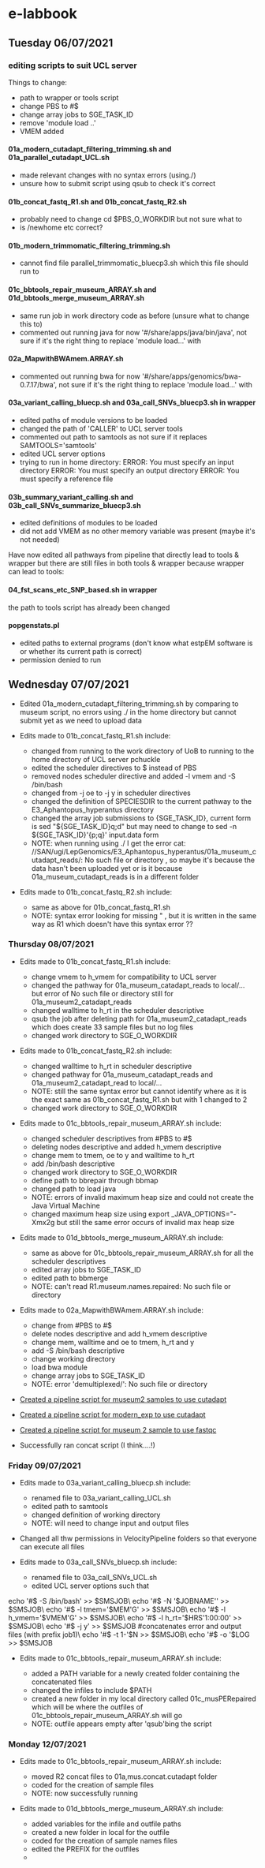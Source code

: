 # e-labbook

## Tuesday 06/07/2021
### editing scripts to suit UCL server
Things to change:

- path to wrapper or tools script
- change PBS to #$
- change array jobs to SGE_TASK_ID
- remove 'module load ..'
- VMEM added

#### 01a_modern_cutadapt_filtering_trimming.sh and 01a_parallel_cutadapt_UCL.sh
- made relevant changes with no syntax errors (using./) 
- unsure how to submit script using qsub to check it's correct

#### 01b_concat_fastq_R1.sh and 01b_concat_fastq_R2.sh
- probably need to change cd $PBS_O_WORKDIR but not sure what to
- is /newhome etc correct?

#### 01b_modern_trimmomatic_filtering_trimming.sh 
- cannot find file parallel_trimmomatic_bluecp3.sh which this file should run to

#### 01c_bbtools_repair_museum_ARRAY.sh and 01d_bbtools_merge_museum_ARRAY.sh
- same run job in work directory code as before (unsure what to change this to)
- commented out running java for now '#/share/apps/java/bin/java', not sure if it's the right thing to replace 'module load...' with

#### 02a_MapwithBWAmem.ARRAY.sh
- commented out running bwa for now '#/share/apps/genomics/bwa-0.7.17/bwa', not sure if it's the right thing to replace 'module load...' with

#### 03a_variant_calling_bluecp.sh and 03a_call_SNVs_bluecp3.sh in wrapper
- edited paths of module versions to be loaded
- changed the path of 'CALLER' to UCL server tools
- commented out path to samtools as not sure if it replaces SAMTOOLS='samtools'
- edited UCL server options 
- trying to run in home directory:
ERROR: You must specify an input directory
ERROR: You must specify an output directory
ERROR: You must specify a reference file

#### 03b_summary_variant_calling.sh and 03b_call_SNVs_summarize_bluecp3.sh
- edited definitions of modules to be loaded
- did not add VMEM as no other memory variable was present (maybe it's not needed)

Have now edited all pathways from pipeline that directly lead to tools & wrapper but there are still files in both tools & wrapper because wrapper can lead to tools:

#### 04_fst_scans_etc_SNP_based.sh in wrapper 
the path to tools script has already been changed

#### popgenstats.pl
- edited paths to external programs (don't know what estpEM software is or whether its current path is correct)
- permission denied to run

## Wednesday 07/07/2021
- Edited 01a_modern_cutadapt_filtering_trimming.sh by comparing to museum script, no errors using ./ in the home directory but cannot submit yet as we need to upload data 
- Edits made to 01b_concat_fastq_R1.sh include:
   
   - changed from running to the work directory of UoB to running to the home directory of UCL server pchuckle
    - edited the scheduler directives to $ instead of PBS
    - removed nodes scheduler directive and added -l vmem and -S /bin/bash 
    - changed from -j oe to -j y in scheduler directives
    - changed the definition of SPECIESDIR to the current pathway to the E3_Aphantopus_hyperantus directory
    - changed the array job submissions to {SGE_TASK_ID}, current form is sed "${SGE_TASK_ID}q;d" but may need to change to sed -n ${SGE_TASK_ID}'{p;q}' input.data form
    - NOTE: when running using ./ I get the error cat: //SAN/ugi/LepGenomics/E3_Aphantopus_hyperantus/01a_museum_cutadapt_reads/: No such file or directory , so maybe it's because the data hasn't been uploaded yet or is it because 01a_museum_cutadapt_reads is in a different folder

- Edits made to 01b_concat_fastq_R2.sh include:
  
  - same as above for 01b_concat_fastq_R1.sh
  - NOTE: syntax error looking for missing " , but it is written in the same way as R1 which doesn't have this syntax error ??

### Thursday 08/07/2021
- Edits made to 01b_concat_fastq_R1.sh include:
   
   - change vmem to h_vmem for compatibility to UCL server
   - changed the pathway for 01a_museum_catadapt_reads to local/... but error of No such file or directory still for 01a_museum2_catadapt_reads
   - changed walltime to h_rt in the scheduler descriptive
   - qsub the job after deleting path for 01a_museum2_catadapt_reads which does create 33 sample files but no log files 
   - changed work directory to SGE_O_WORKDIR

- Edits made to 01b_concat_fastq_R2.sh include:

   - changed walltime to h_rt in scheduler descriptive
   - changed pathway for 01a_museum_catadapt_reads and 01a_museum2_catadapt_read to local/...
   - NOTE: still the same syntax error but cannot identify where as it is the exact same as 01b_concat_fastq_R1.sh but with 1 changed to 2
   - changed work directory to SGE_O_WORKDIR

- Edits made to 01c_bbtools_repair_museum_ARRAY.sh include:

   - changed scheduler descriptives from #PBS to #$
   - deleting nodes descriptive and added h_vmem descriptive
   - change mem to tmem, oe to y and walltime to h_rt
   - add /bin/bash descriptive
   - changed work directory to SGE_O_WORKDIR
   - define path to bbrepair through bbmap
   - changed path to load java
   - NOTE: errors of invalid maximum heap size and could not create the Java Virtual Machine
   - changed maximum heap size using export _JAVA_OPTIONS="-Xmx2g but still the same error occurs of invalid max heap size

- Edits made to 01d_bbtools_merge_museum_ARRAY.sh include:

   - same as above for 01c_bbtools_repair_museum_ARRAY.sh for all the scheduler descriptives
   - edited array jobs to SGE_TASK_ID
   - edited path to bbmerge
   - NOTE: can't read R1.museum.names.repaired: No such file or directory

- Edits made to 02a_MapwithBWAmem.ARRAY.sh include:

   - change from #PBS to #$
   - delete nodes descriptive and add h_vmem descriptive
   - change mem, walltime and oe to tmem, h_rt and y
   - add -S /bin/bash descriptive
   - change working directory
   - load bwa module 
   - change array jobs to SGE_TASK_ID
   - NOTE: error 'demultiplexed/': No such file or directory

- [Created a pipeline script for museum2 samples to use cutadapt](https://github.com/alexjvr1/VelocityUCL/blob/main/KaitlynNotes/01a_museum2_cutadapt_filtering_trimming.sh) 
- [Created a pipeline script for modern_exp to use cutadapt](https://github.com/alexjvr1/VelocityUCL/blob/main/KaitlynNotes/01a_modern_exp_cutadapt_filtering_trimming.sh)
- [Created a pipeline script for museum 2 sample to use fastqc](https://github.com/alexjvr1/VelocityUCL/blob/main/KaitlynNotes/00_fastqc_raw_museum2.sh)
- Successfully ran concat script (I think....!)

### Friday 09/07/2021
- Edits made to 03a_variant_calling_bluecp.sh include:

   - renamed file to 03a_variant_calling_UCL.sh
   - edited path to samtools
   - changed definition of working directory
   - NOTE: will need to change input and output files 

- Changed all thw permissions in VelocityPipeline folders so that everyone can execute all files
- Edits made to 03a_call_SNVs_bluecp.sh include:

   - renamed file to 03a_call_SNVs_UCL.sh
   - edited UCL server options such that

echo '#$ -S /bin/bash' >> $SMSJOB\
echo '#$ -N '$JOBNAME'' >> $SMSJOB\
echo '#$ -l tmem='$MEM'G' >> $SMSJOB\
echo '#$ -l h_vmem='$VMEM'G' >> $SMSJOB\
echo '#$ -l h_rt='$HRS'1:00:00' >> $SMSJOB\
echo '#$ -j y' >> $SMSJOB #concatenates error and output files (with prefix job1)\
echo '#$ -t 1-'$N >> $SMSJOB\
echo '#$ -o '$LOG >> $SMSJOB

- Edits made to 01c_bbtools_repair_museum_ARRAY.sh include:

   - added a PATH variable for a newly created folder containing the concatenated files 
   - changed the infiles to include $PATH
   - created a new folder in my local directory called 01c_musPERepaired which will be where the outfiles of 01c_bbtools_repair_museum_ARRAY.sh will go
   - NOTE: outfile appears empty after 'qsub'bing the script 

### Monday 12/07/2021

- Edits made to 01c_bbtools_repair_museum_ARRAY.sh include:

   - moved R2 concat files to 01a,mus.concat.cutadapt folder
   - coded for the creation of sample files
   - NOTE: now successfully running

- Edits made to 01d_bbtools_merge_museum_ARRAY.sh include:

   - added variables for the infile and outfile paths
   - created a new folder in local for the outfile
   - coded for the creation of sample names files
   - edited the PREFIX for the outfiles
   - 
